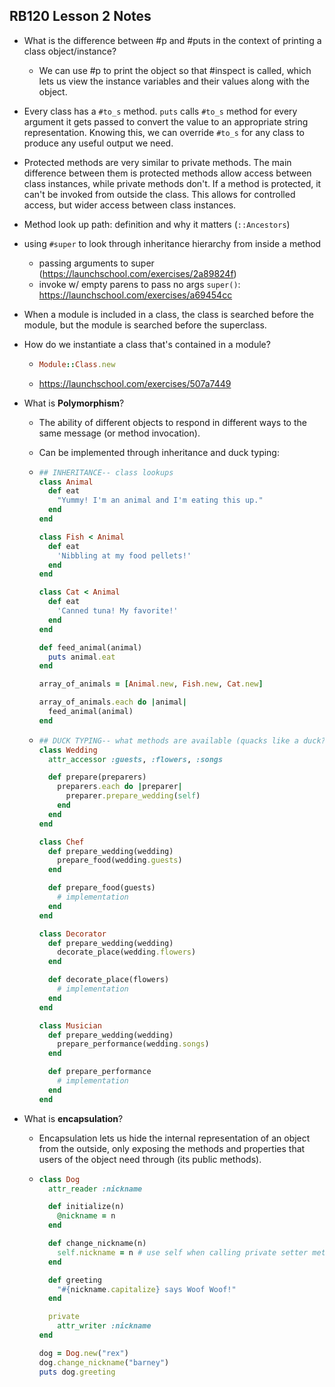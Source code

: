 ## RB120 Lesson 2 Notes

* What is the difference between #p and #puts in the context of printing a class object/instance?
  
  * We can use #p to print the object so that #inspect is called, which lets us view the instance variables and their values along with the object.
  
* Every class has a `#to_s` method. `puts` calls `#to_s` method for every argument it gets passed to convert the value to an appropriate string representation. Knowing this, we can override `#to_s` for any class to produce any useful output we need.

* Protected methods are very similar to private methods. The main difference between them is protected methods allow access between class instances, while private methods don't. If a method is protected, it can't be invoked from outside the class. This allows for controlled access, but wider access between class instances.

* Method look up path: definition and why it matters (`::Ancestors`)

* using `#super` to look through inheritance hierarchy from inside a method

  * passing arguments to super (https://launchschool.com/exercises/2a89824f)
  * invoke w/ empty parens to pass no args `super()`: https://launchschool.com/exercises/a69454cc

* When a module is included in a class, the class is searched before the module, but the module is searched before the superclass.

* How do we instantiate a class that's contained in a module?

  * ```Ruby
    Module::Class.new
    ```

  * https://launchschool.com/exercises/507a7449

* What is **Polymorphism**?

  * The ability of different objects to respond in different ways to the same message (or method invocation).

  * Can be implemented through inheritance and duck typing:

  * ```Ruby
    ## INHERITANCE-- class lookups
    class Animal
      def eat
        "Yummy! I'm an animal and I'm eating this up."
      end
    end
    
    class Fish < Animal
      def eat
        'Nibbling at my food pellets!'
      end
    end
    
    class Cat < Animal
      def eat
        'Canned tuna! My favorite!'
      end
    end
    
    def feed_animal(animal)
      puts animal.eat
    end
    
    array_of_animals = [Animal.new, Fish.new, Cat.new]
    
    array_of_animals.each do |animal|
      feed_animal(animal)
    end
    ```

  * ```Ruby
    ## DUCK TYPING-- what methods are available (quacks like a duck?)
    class Wedding
      attr_accessor :guests, :flowers, :songs
    
      def prepare(preparers)
        preparers.each do |preparer|
          preparer.prepare_wedding(self)
        end
      end
    end
    
    class Chef
      def prepare_wedding(wedding)
        prepare_food(wedding.guests)
      end
    
      def prepare_food(guests)
        # implementation
      end
    end
    
    class Decorator
      def prepare_wedding(wedding)
        decorate_place(wedding.flowers)
      end
    
      def decorate_place(flowers)
        # implementation
      end
    end
    
    class Musician
      def prepare_wedding(wedding)
        prepare_performance(wedding.songs)
      end
    
      def prepare_performance
        # implementation
      end
    end
    ```

* What is **encapsulation**?

  * Encapsulation lets us hide the internal representation of an object from the outside, only exposing the methods and properties that users of the object need through (its public methods).

  * ```Ruby
    class Dog
      attr_reader :nickname
    
      def initialize(n)
        @nickname = n
      end
    
      def change_nickname(n)
        self.nickname = n # use self when calling private setter methods
      end
    
      def greeting
        "#{nickname.capitalize} says Woof Woof!"
      end
    
      private
        attr_writer :nickname
    end
    
    dog = Dog.new("rex")
    dog.change_nickname("barney")
    puts dog.greeting
    ```

    